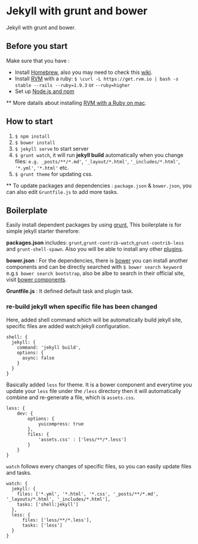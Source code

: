 # Jekyll with grunt and bower

Jekyll with grunt and bower.

## Before you start 
Make sure that you have : 

* Install [Homebrew](http://brew.sh/), also you may need to check this [wiki](https://github.com/mxcl/homebrew/wiki).
* Install [RVM](https://rvm.io/) with a ruby: `$ \curl -L https://get.rvm.io | bash -s stable --rails --ruby=1.9.3` or `--ruby=higher`
* Set up [Node.js and npm](http://shapeshed.com/setting-up-nodejs-and-npm-on-mac-osx/)

** More datails about installing [RVM with a Ruby on mac](http://www.moncefbelyamani.com/how-to-install-xcode-homebrew-git-rvm-ruby-on-mac/).

## How to start 

1. `$ npm install`
1. `$ bower install`
1. `$ jekyll serve` to start server
1. `$ grunt watch`, it will run **jekyll build** automatically when you change files: `e.g. _posts/**/*.md'`, `'_layout/*.html'`, `'_includes/*.html'`, `'*.yml'`, `'*.html'` etc.
1. `$ grunt theme` for updating css.

** To update packages and dependencies : `package.json` & `bower.json`, you can also edit `Gruntfile.js` to add more tasks. 

## Boilerplate

Easily install dependent packages by using [grunt](http://gruntjs.com), This boilerplate is for simple jekyll starter therefore: 
 
**packages.json** includes: `grunt`,`grunt-contrib-watch`,`grunt-contrib-less` and `grunt-shell-spawn`. Also you will be able to install any other [plugins](http://gruntjs.com/plugins).

**bower.json** : For the dependencies, there is [bower](https://github.com/bower/bower) you can install another components and can be directly searched with `$ bower search keyword` e.g.`$ bower search bootstrap`, also be albe to search in their official site, visit [bower components](http://sindresorhus.com/bower-components/). 

**Gruntfile.js** : It defined default task and plugin task. 

### re-build jekyll when specific file has been changed

Here, added shell command which will be automatically build jekyll site, specific files are added watch:jekyll configuration. 

    shell: {
      jekyll: {
        command: 'jekyll build',
        options: {
          async: false
        }
      }
    }
    
    
Basically added `less` for theme. It is a bower component and everytime you update your `less` file under the `/less` directory then it will automatically combine and re-generate a file, which is `assets.css`.

    less: {
        dev: {
            options: {
                yuicompress: true
            },
            files: {
                'assets.css' : ['less/**/*.less']
            }
        }
    }
    
 
 `watch` follows every changes of specific files, so you can easily update files and tasks.
    
    watch: {
      jekyll: {
        files: ['*.yml', '*.html', '*.css', '_posts/**/*.md', '_layouts/*.html', '_includes/*.html'],
        tasks: ['shell:jekyll']
      },
      less: {
          files: ['less/**/*.less'],
          tasks: ['less']
      }
    }